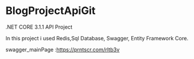 # BlogProjectApiGit
.NET CORE 3.1.1 API Project

In this project i used Redis,Sql Database, Swagger, Entity Framework Core.

swagger_mainPage :https://prntscr.com/rltb3v
